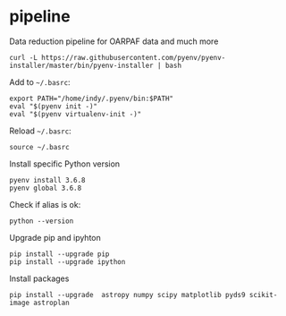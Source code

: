 # pipeline
Data reduction pipeline for OARPAF data and much more 

    curl -L https://raw.githubusercontent.com/pyenv/pyenv-installer/master/bin/pyenv-installer | bash

Add to `~/.basrc`: 

    export PATH="/home/indy/.pyenv/bin:$PATH"                                                                                                                          
    eval "$(pyenv init -)"                                                                                                                                             
    eval "$(pyenv virtualenv-init -)"
   
Reload `~/.basrc`:
   
    source ~/.basrc

Install specific Python version

    pyenv install 3.6.8
    pyenv global 3.6.8

Check if alias is ok:

    python --version 

Upgrade pip and ipyhton

    pip install --upgrade pip
    pip install --upgrade ipython
    
Install packages
    
    pip install --upgrade  astropy numpy scipy matplotlib pyds9 scikit-image astroplan
    

